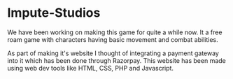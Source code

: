# Impute-Studios

We have been working on making this game for quite a while now. It a free roam game with characters having basic movement and combat abilities.

As part of making it's website I thought of integrating a payment gateway into it which has been done through Razorpay.
This website has been made using web dev tools like HTML, CSS, PHP and Javascript.
